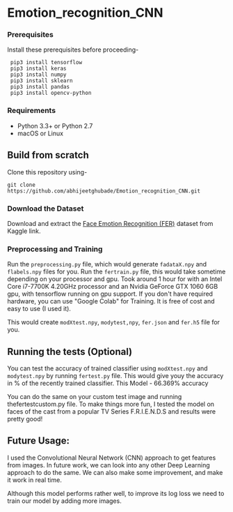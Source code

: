 # Emotion_recognition_CNN
###
### Prerequisites
Install these prerequisites before proceeding-
```
 pip3 install tensorflow
 pip3 install keras
 pip3 install numpy
 pip3 install sklearn
 pip3 install pandas
 pip3 install opencv-python
```
###
### Requirements

- Python 3.3+ or Python 2.7
- macOS or Linux 

## Build from scratch

Clone this repository using-
```
git clone https://github.com/abhijeetghubade/Emotion_recognition_CNN.git
```

### Download the Dataset
Download and extract the [Face Emotion Recognition (FER)](https://www.kaggle.com/c/challenges-in-representation-learning-facial-expression-recognition-challenge/data) dataset from Kaggle link.

### Preprocessing and Training

Run the `preprocessing.py` file, which would generate `fadataX.npy` and `flabels.npy` files for you.
Run the `fertrain.py` file,  this would take sometime depending on your processor and gpu. Took around 1 hour for with an Intel Core i7-7700K 4.20GHz processor and an Nvidia GeForce GTX 1060 6GB gpu, with tensorflow running on gpu support. If you don't have required hardware, you can use "Google Colab" for Training. It is free of cost and easy to use (I used it).

This would create `modXtest.npy`, `modytest,npy`, `fer.json` and `fer.h5` file for you.

## Running the tests (Optional)

You can test the accuracy of trained classifier using `modXtest.npy` and `modytest.npy` by running `fertest.py` file. This would give youy the accuracy in % of the recently trained classifier.
This Model -  66.369% accuracy

You can do the same on your custom test image and running thefertestcustom.py file. To make things more fun, I tested the model on faces of the cast from a popular TV Series F.R.I.E.N.D.S and results were pretty good!

## Future Usage:
I used the Convolutional Neural Network (CNN) approach to get features from images. In future work, we can look into any other Deep Learning approach to do the same. We can also make some improvement, and make it work in real time.

Although this model performs rather well, to improve its log loss we need to train our model by adding more images.


